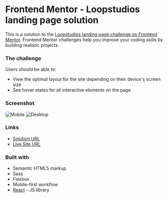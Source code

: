 # Frontend Mentor - Loopstudios landing page solution

This is a solution to the [Loopstudios landing page challenge on Frontend Mentor](https://www.frontendmentor.io/challenges/loopstudios-landing-page-N88J5Onjw). Frontend Mentor challenges help you improve your coding skills by building realistic projects.

### The challenge

Users should be able to:

- View the optimal layout for the site depending on their device's screen size
- See hover states for all interactive elements on the page

### Screenshot

![Mobile](https://ibb.co/V9vdfXS)
![Desktop](https://ibb.co/ZB6Psgx)

### Links

- [Solution URL](https://github.com/emquiroga/loopstudios-fem)
- [Live Site URL](https://loopstudios-fem-rho.vercel.app/)

### Built with

- Semantic HTML5 markup
- Sass
- Flexbox
- Mobile-first workflow
- [React](https://reactjs.org/) - JS library
